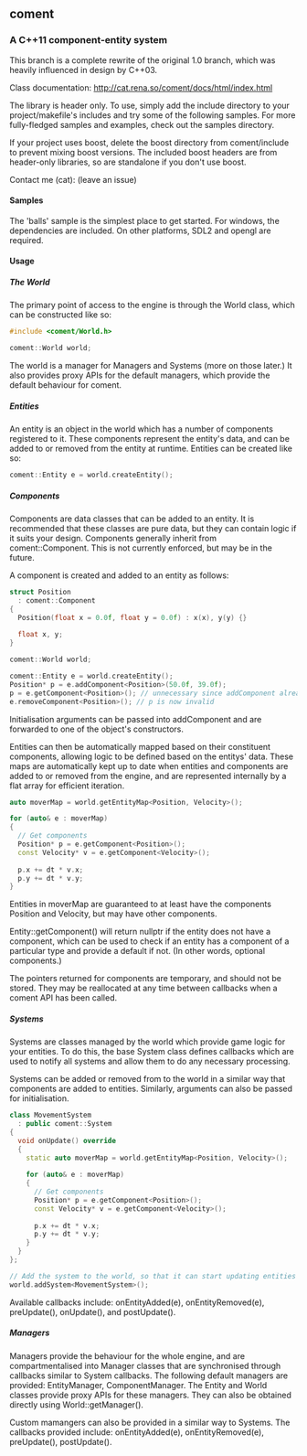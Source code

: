 <h2>coment</h2>
<h3>A C++11 component-entity system</h3>

This branch is a complete rewrite of the original 1.0 branch, which was heavily influenced in design by C++03.

Class documentation: http://cat.rena.so/coment/docs/html/index.html

The library is header only. To use, simply add the include directory to your project/makefile's includes and try some of the following samples. For more fully-fledged samples and examples, check out the samples directory.

If your project uses boost, delete the boost directory from coment/include to prevent mixing boost versions. The included boost headers are from header-only libraries, so are standalone if you don't use boost.

Contact me (cat): (leave an issue)

<h4>Samples</h4>

The 'balls' sample is the simplest place to get started. For windows, the dependencies are included. On other platforms, SDL2 and opengl are required.

<h4>Usage</h4>

<h5>The World</h5>

The primary point of access to the engine is through the World class, which can be constructed like so:

```C++
#include <coment/World.h>

coment::World world;
```

The world is a manager for Managers and Systems (more on those later.) It also provides proxy APIs for the default managers, which provide the default behaviour for coment.

<h5>Entities</h5>

An entity is an object in the world which has a number of components registered to it. These components represent the entity's data, and can be added to or removed from the entity at runtime. Entities can be created like so:

```C++
coment::Entity e = world.createEntity();
```

<h5>Components</h5>

Components are data classes that can be added to an entity. It is recommended that these classes are pure data, but they can contain logic if it suits your design. Components generally inherit from coment::Component. This is not currently enforced, but may be in the future.

A component is created and added to an entity as follows:

```C++
struct Position
  : coment::Component
{
  Position(float x = 0.0f, float y = 0.0f) : x(x), y(y) {}
  
  float x, y;
}

coment::World world;

coment::Entity e = world.createEntity();
Position* p = e.addComponent<Position>(50.0f, 39.0f);
p = e.getComponent<Position>(); // unnecessary since addComponent already returns a pointer
e.removeComponent<Position>(); // p is now invalid
```

Initialisation arguments can be passed into addComponent and are forwarded to one of the object's constructors.

Entities can then be automatically mapped based on their constituent components, allowing logic to be defined based on the entitys' data. These maps are automatically kept up to date when entities and components are added to or removed from the engine, and are represented internally by a flat array for efficient iteration.

```C++
auto moverMap = world.getEntityMap<Position, Velocity>();

for (auto& e : moverMap)
{
  // Get components
  Position* p = e.getComponent<Position>();
  const Velocity* v = e.getComponent<Velocity>();
  
  p.x += dt * v.x;
  p.y += dt * v.y;
}
```

Entities in moverMap are guaranteed to at least have the components Position and Velocity, but may have other components.

Entity::getComponent() will return nullptr if the entity does not have a component, which can be used to check if an entity has a component of a particular type and provide a default if not. (In other words, optional components.)

The pointers returned for components are temporary, and should not be stored. They may be reallocated at any time between callbacks when a coment API has been called.

<h5>Systems</h5>

Systems are classes managed by the world which provide game logic for your entities. To do this, the base System class defines callbacks which are used to notify all systems and allow them to do any necessary processing.

Systems can be added or removed from to the world in a similar way that components are added to entities. Similarly, arguments can also be passed for initialisation.

```C++
class MovementSystem
  : public coment::System
{
  void onUpdate() override
  {
    static auto moverMap = world.getEntityMap<Position, Velocity>();
    
    for (auto& e : moverMap)
    {
      // Get components
      Position* p = e.getComponent<Position>();
      const Velocity* v = e.getComponent<Velocity>();
      
      p.x += dt * v.x;
      p.y += dt * v.y;
    }
  }
};

// Add the system to the world, so that it can start updating entities
world.addSystem<MovementSystem>();
```

Available callbacks include: onEntityAdded(e), onEntityRemoved(e), preUpdate(), onUpdate(), and postUpdate().

<h5>Managers</h5>

Managers provide the behaviour for the whole engine, and are compartmentalised into Manager classes that are synchronised through callbacks similar to System callbacks. The following default managers are provided: EntityManager, ComponentManager. The Entity and World classes provide proxy APIs for these managers. They can also be obtained directly using World::getManager<T>().

Custom mamangers can also be provided in a similar way to Systems. The callbacks provided include: onEntityAdded(e), onEntityRemoved(e), preUpdate(), postUpdate().
